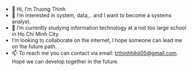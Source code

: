 - 👋 Hi, I’m Truong Thinh
- 👀 I’m interested in system, data,.. and I want to become a systems analyst.
- 🌱 I’m currently studying information technology at a not too large school in Ho Chi Minh City.
-  I’m looking to collaborate on the internet, I hope someone can lead me on the future path.
- 📫 To reach me you can contact via email: trthinhhihii05@gmail.com.
         Hope we can develop together in the future.

<!---
hokphaithinh/hokphaithinh is a ✨ special ✨ repository because its `README.md` (this file) appears on your GitHub profile.
You can click the Preview link to take a look at your changes.
--->
